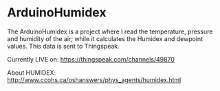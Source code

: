 # ArduinoHumidex
The ArduinoHumidex is a project where I read the temperature, pressure and humidity of the air; while it calculates the Humidex and dewpoint values. This data is sent to Thingspeak.

Currently LIVE on: https://thingspeak.com/channels/49870

About HUMIDEX: http://www.ccohs.ca/oshanswers/phys_agents/humidex.html

